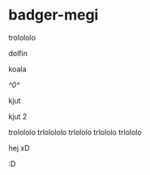 badger-megi
===========

trolololo

dolfin

koala

*^0^*

kjut

kjut 2

trolololo trlolololo trlololo trlololo trlololo

hej xD

:D
